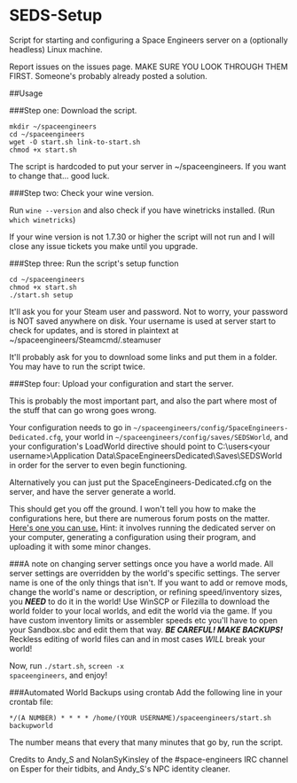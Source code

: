 # SEDS-Setup

Script for starting and configuring a Space Engineers server on a (optionally headless) Linux machine.

Report issues on the issues page. MAKE SURE YOU LOOK THROUGH THEM FIRST. Someone's probably already posted a solution.


##Usage

###Step one: Download the script.

<pre><code>mkdir ~/spaceengineers
cd ~/spaceengineers
wget -O start.sh link-to-start.sh
chmod +x start.sh</pre></code>

The script is hardcoded to put your server in ~/spaceengineers. If you want to change that... good luck.

###Step two: Check your wine version.

Run <code>wine --version</code> and also check if you have winetricks installed. (Run <code>which winetricks</code>)

If your wine version is not 1.7.30 or higher the script will not run and I will close any issue tickets you make until you upgrade.

###Step three: Run the script's setup function

<pre><code>cd ~/spaceengineers
chmod +x start.sh
./start.sh setup</pre></code>

It'll ask you for your Steam user and password. Not to worry, your password is NOT saved anywhere on disk. Your username is used at server start to check for updates, and is stored in plaintext at ~/spaceengineers/Steamcmd/.steamuser

It'll probably ask for you to download some links and put them in a folder. You may have to run the script twice.

###Step four: Upload your configuration and start the server.

This is probably the most important part, and also the part where most of the stuff that can go wrong goes wrong.

Your configuration needs to go in <code>~/spaceengineers/config/SpaceEngineers-Dedicated.cfg</code>, your world in <code>~/spaceengineers/config/saves/SEDSWorld</code>, and your configuration's LoadWorld directive should point to C:\users\<your username>\Application Data\SpaceEngineersDedicated\Saves\SEDSWorld</code> in order for the server to even begin functioning.

Alternatively you can just put the SpaceEngineers-Dedicated.cfg on the server, and have the server generate a world.

This should get you off the ground. I won't tell you how to make the configurations here, but there are numerous forum posts on the matter. [Here's one you can use.](<http://forums.keenswh.com/post/tutorial-dedicated-server-on-ubuntu-13-10-using-wine-6922069>)
Hint: it involves running the dedicated server on your computer, generating a configuration using their program, and uploading it with some minor changes.

###A note on changing server settings once you have a world made.
All server settings are overridden by the world's specific settings. The server name is one of the only things that isn't. If you want to add or remove mods, change the world's name or description, or refining speed/inventory sizes, you ***NEED*** to do it in the world! Use WinSCP or Filezilla to download the world folder to your local worlds, and edit the world via the game. If you have custom inventory limits or assembler speeds etc you'll have to open your Sandbox.sbc and edit them that way. ***BE CAREFUL! MAKE BACKUPS!*** Reckless editing of world files can and in most cases *WILL* break your world!

Now, run <code>./start.sh</code>, <code>screen -x spaceengineers</code>, and enjoy!

###Automated World Backups using crontab
Add the following line in your crontab file:
<pre><code>*/(A NUMBER) * * * * /home/(YOUR USERNAME)/spaceengineers/start.sh backupworld</code></pre>
The number means that every that many minutes that go by, run the script.

Credits to Andy_S and NolanSyKinsley of the #space-engineers IRC channel on Esper for their tidbits, and Andy_S's NPC identity cleaner.
